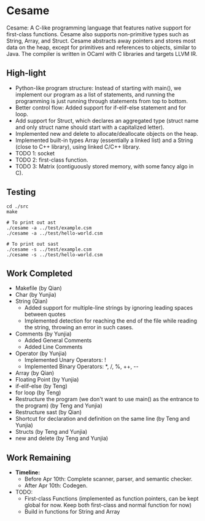 # Cesame
Cesame: A C-like programming language that features native support for first-class functions. Cesame also supports non-primitive types such as String, Array, and Struct. Cesame abstracts away pointers and stores most data on the heap, except for primitives and references to objects, similar to Java. The compiler is written in OCaml with C libraries and targets LLVM IR.

## High-light
* Python-like program structure: Instead of starting with main(), we implement our program as a list of statements, and running the programming is just running through statements from top to bottom.
* Better control flow: Added support for if-elif-else statement and for loop.
* Add support for Struct, which declares an aggregated type (struct name and only struct name should start with a capitalized letter).
* Implemented new and delete to allocate/deallocate objects on the heap.
* Implemented built-in types Array (essentially a linked list) and a String (close to C++ library), using linked C/C++ library.
* TODO 1: socket
* TODO 2: first-class function.
* TODO 3: Matrix (contiguously stored memory, with some fancy algo in C).

## Testing
```
cd ./src
make

# To print out ast
./cesame -a ../test/example.csm
./cesame -a ../test/hello-world.csm

# To print out sast
./cesame -s ../test/example.csm
./cesame -s ../test/hello-world.csm
```


## Work Completed
- Makefile (by Qian)
- Char (by Yunjia)
- String (Qian)
    - Added support for multiple-line strings by ignoring leading spaces between quotes
    - Implemented detection for reaching the end of the file while reading the string, throwing an error in such cases.
- Comments (by Yunjia)
    - Added General Comments
    - Added Line Comments
- Operator (by Yunjia)
    - Implemented Unary Operators: !
    - Implemented Binary Operators: *, /, %, ++, --
- Array (by Qian)
- Floating Point (by Yunjia)
- if-elif-else (by Teng)
- for loop (by Teng)
- Restructure the program (we don't want to use main() as the entrance to the program) (by Teng and Yunjia)
- Restructure sast (by Qian)
- Shortcut for declaration and definition on the same line (by Teng and Yunjia)
- Structs (by Teng and Yunjia)
- new and delete (by Teng and Yunjia)

## Work Remaining
- **Timeline:**
    - Before Apr 10th: Complete scanner, parser, and semantic checker.
    - After Apr 10th: Codegen.
- TODO:
    - First-class Functions (implemented as function pointers, can be kept global for now. Keep both first-class and normal function for now)
    - Build in functions for String and Array
